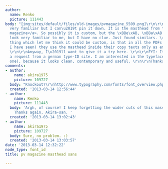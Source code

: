 ```yaml
---
author:
  name: Renko
  picture: 111443
body: "[img:sites/default/files/old-images/pvmagazine_5509.png]\r\n\r\nThis one looks
  very familiar but I can\u2019t pin it down. It is the masthead from the <a href=\"http://www.pv-magazine.com\">pv
  magazine</a>. So possibly it is custom, but the \xBBe\xAB, \xBBa\xAB and the \xBBg\xAB
  look very familiar to me, but I have no clue. Just found similars. \r\n\r\nAnother
  thing which let me think it could be custom, is that in all the PDFs (at least those
  I have seen) they use the masthead inside their copy texts only as embedded picture.
  \r\n\r\nAnyway, I\u2019ll want to give it a try here. \r\n\r\nFYI: It\u2019s from
  a request from a german type-ID site. I am interested in the typeface (if it is
  one), because it looks clean, contemporary and useful. \r\n\r\nThanks in advance. "
comments:
- author:
    name: akira1975
    picture: 109727
  body: "Knockout?\r\nhttp://www.typography.com/fonts/font_overview.php?productLineID=100013&path=head"
  created: '2013-03-14 12:56:44'
- author:
    name: Renko
    picture: 111443
  body: 'Argh, of course! I keep forgetting the wider cuts of this massive family.
    Thanks again, Akira-san. '
  created: '2013-03-14 13:02:43'
- author:
    name: akira1975
    picture: 109727
  body: Sure, no problem. :)
  created: '2013-03-14 13:03:57'
date: '2013-03-14 12:32:22'
node_type: font_id
title: pv magazine masthead sans

---
```

